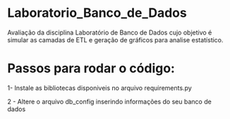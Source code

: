 # Laboratorio_Banco_de_Dados
Avaliação da disciplina Laboratório de Banco de Dados cujo objetivo é simular as camadas de ETL e geração de gráficos para analise estatístico.

# Passos para rodar o código:

1- Instale as bibliotecas disponiveis no arquivo requirements.py

2 - Altere o arquivo db_config inserindo informações do seu banco de dados
